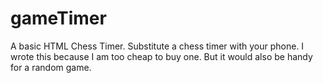 # gameTimer
A basic HTML Chess Timer.
Substitute a chess timer with your phone.
I wrote this because I am too cheap to buy one.
But it would also be handy for a random game.
